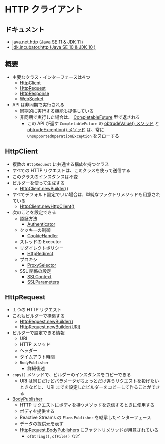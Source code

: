 # HTTP クライアント
## ドキュメント
- [java.net.http (Java SE 11 & JDK 11 )](https://docs.oracle.com/en/java/javase/11/docs/api/java.net.http/java/net/http/package-summary.html)
- [jdk.incubator.http (Java SE 10 & JDK 10 )](https://docs.oracle.com/javase/jp/10/docs/api/jdk/incubator/http/package-summary.html)

## 概要
- 主要なクラス・インターフェースは４つ
    - [HttpClient](https://docs.oracle.com/en/java/javase/11/docs/api/java.net.http/java/net/http/HttpClient.html)
    - [HttpRequest](https://docs.oracle.com/en/java/javase/11/docs/api/java.net.http/java/net/http/HttpRequest.html)
    - [HttpResponse](https://docs.oracle.com/en/java/javase/11/docs/api/java.net.http/java/net/http/HttpResponse.html)
    - [WebSocket](https://docs.oracle.com/en/java/javase/11/docs/api/java.net.http/java/net/http/WebSocket.html)
- API は非同期で実行される
    - 同期的に実行する機能も提供している
    - 非同期で実行した場合は、 [CompletableFuture](https://docs.oracle.com/javase/jp/10/docs/api/java/util/concurrent/CompletableFuture.html) 型で返される
        - この API が返す `CompletableFuture` の [obtrudeValue() メソッド](https://docs.oracle.com/javase/jp/10/docs/api/java/util/concurrent/CompletableFuture.html#obtrudeValue(T)) と [obtrudeException() メソッド](https://docs.oracle.com/javase/jp/10/docs/api/java/util/concurrent/CompletableFuture.html#obtrudeException(java.lang.Throwable)) は、常に `UnsupportedOperationException` をスローする

## HttpClient
- 複数の `HttpRequest` に共通する構成を持つクラス
- すべての HTTP リクエストは、このクラスを使って送信する
- このクラスのインスタンスは不変
- ビルダーを使って生成する
    - [HttpClient.newBuilder()](https://docs.oracle.com/en/java/javase/11/docs/api/java.net.http/java/net/http/HttpClient.html#newBuilder())
- すべてデフォルト設定でいい場合は、単純なファクトリメソッドも用意されている
    - [HttpClient.newHttpClient()](https://docs.oracle.com/en/java/javase/11/docs/api/java.net.http/java/net/http/HttpClient.html#newHttpClient())
- 次のことを設定できる
    - 認証方法
        - [Authenticator](https://docs.oracle.com/javase/jp/10/docs/api/java/net/Authenticator.html)
    - クッキーの制御
        - [CookieHandler](https://docs.oracle.com/javase/jp/10/docs/api/java/net/CookieHandler.html)
    - スレッドの Executor
    - リダイレクトポリシー
        - [HttpRedirect](https://docs.oracle.com/en/java/javase/11/docs/api/java.net.http/java/net/http/HttpClient.Redirect.html)
    - プロキシ
        - [ProxySelector](https://docs.oracle.com/javase/jp/10/docs/api/java/net/ProxySelector.html)
    - SSL 関係の設定
        - [SSLContext](https://docs.oracle.com/javase/jp/10/docs/api/javax/net/ssl/SSLContext.html)
        - [SSLParameters](https://docs.oracle.com/javase/jp/10/docs/api/javax/net/ssl/SSLParameters.html)

## HttpRequest
- １つの HTTP リクエスト
- これもビルダーで構築する
    - [HttpRequest.newBuilder()](https://docs.oracle.com/en/java/javase/11/docs/api/java.net.http/java/net/http/HttpRequest.html#newBuilder())
    - [HttpRequest.newBuilder(URI)](https://docs.oracle.com/en/java/javase/11/docs/api/java.net.http/java/net/http/HttpRequest.html#newBuilder(java.net.URI))
- ビルダーで設定できる情報
    - URI
    - HTTP メソッド
    - ヘッダー
    - タイムアウト時間
    - `BodyPublisher`
        - 詳細後述
- `copy()` メソッドで、ビルダーのインスタンスをコピーできる
    - URI は同じだけどパラメータがちょっとだけ違うリクエストを投げたいときなどに、 URI までを設定したビルダーをコピーして作ることができる
- [BodyPublisher](https://docs.oracle.com/en/java/javase/11/docs/api/java.net.http/java/net/http/HttpRequest.BodyPublisher.html)
    - HTTP リクエストにボディを持つメソッドを送信するときに使用する
    - ボディを提供する
    - Reactive Streams の `Flow.Publisher` を継承したインターフェース
    - データの提供元を表す
    - [HttpRequest.BodyPublishers](https://docs.oracle.com/en/java/javase/11/docs/api/java.net.http/java/net/http/HttpRequest.BodyPublishers.html) にファクトリメソッドが用意されている
        - `ofString()`, `ofFile()` など